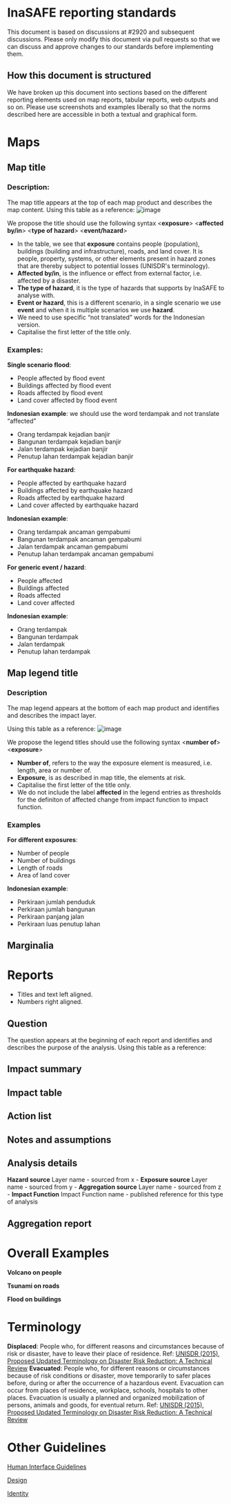 # InaSAFE reporting standards

This document is based on discussions at #2920 and subsequent discussions. 
Please only modify this document via pull requests so that we can discuss 
and approve changes to our standards before implementing them.

## How this document is structured

We have broken up this document into sections based on the different reporting
elements used on map reports, tabular reports, web outputs and so on. Please
use screenshots and examples liberally so that the norms described here 
are accessible in both a textual and graphical form.


# Maps

## Map title

### Description:

The map title appears at the top of each map product and describes the map content. Using this table as a reference:
![image](https://cloud.githubusercontent.com/assets/13621886/16513431/eab2319e-3f8e-11e6-9249-eb265f95ac43.png)

We propose the title should use the following syntax
<**exposure**> <**affected by/in**> <**type of hazard**> <**event/hazard**>

* In the table, we see that **exposure** contains people (population), buildings (building 
  and infrastructure), roads, and land cover. It is people, property, systems, or other elements 
  present in hazard zones that are thereby subject to potential losses (UNISDR's terminology).
* **Affected by/in**, is the influence or effect from external factor, i.e. affected by a disaster.
* **The type of hazard**, it is the type of hazards that supports by InaSAFE to analyse with.
* **Event or hazard**, this is a different scenario, in a single scenario we use **event** and 
  when it is multiple scenarios we use **hazard**.
* We need to use specific “not translated” words for the Indonesian version.
* Capitalise the first letter of the title only.

### Examples: 

**Single scenario flood**:

- People affected by flood event
- Buildings affected by flood event
- Roads affected by flood event
- Land cover affected by flood event

**Indonesian example**: we should use the word terdampak and not translate “affected”

- Orang terdampak kejadian banjir
- Bangunan terdampak kejadian banjir
- Jalan terdampak kejadian banjir
- Penutup lahan terdampak kejadian banjir

**For earthquake hazard**:

- People affected by earthquake hazard
- Buildings affected by earthquake hazard
- Roads affected by earthquake hazard
- Land cover affected by earthquake hazard

**Indonesian example**:

- Orang terdampak ancaman gempabumi
- Bangunan terdampak ancaman gempabumi
- Jalan terdampak ancaman gempabumi
- Penutup lahan terdampak ancaman gempabumi

**For generic event / hazard**:

- People affected 
- Buildings affected 
- Roads affected 
- Land cover affected

**Indonesian example**:

- Orang terdampak 
- Bangunan terdampak 
- Jalan terdampak 
- Penutup lahan terdampak

## Map legend title

### Description

The map legend appears at the bottom of each map product and identifies and describes 
the impact layer. 

Using this table as a reference: ![image](https://cloud.githubusercontent.com/assets/16660099/17129361/ca2f9a58-533c-11e6-9b66-a195f20c7bbf.png)

We propose the legend titles should use the following syntax
<**number of**> <**exposure**>

* **Number of**, refers to the way the exposure element is measured, i.e. length, area or 
  number of.
* **Exposure**, is as described in map title, the elements at risk.
* Capitalise the first letter of the title only.
* We do not include the label **affected** in the legend entries as thresholds for the 
  definiton of affected change from impact function to impact function.

### Examples

**For different exposures**: 
- Number of people 
- Number of buildings
- Length of roads
- Area of land cover

**Indonesian example**:
- Perkiraan jumlah penduduk 
- Perkiraan jumlah bangunan
- Perkiraan panjang jalan
- Perkiraan luas penutup lahan

## Marginalia
 
# Reports

* Titles and text left aligned.
* Numbers right aligned.

## Question

The question appears at the beginning of each report and identifies and describes 
the purpose of the analysis. Using this table as a reference:


## Impact summary

## Impact table

## Action list

## Notes and assumptions

## Analysis details

**Hazard source**
Layer name - sourced from x - <insert link here if suitable>
**Exposure source**
Layer name - sourced from y - <insert link here suitable>
**Aggregation source**
Layer name - sourced from z - <insert link here suitable>
**Impact Function**
Impact Function name - published reference for this type of analysis

## Aggregation report

# Overall Examples

**Volcano on people**


**Tsunami on roads**


**Flood on buildings**

# Terminology

**Displaced**: People who, for different reasons and circumstances because of risk or disaster, have to
leave their place of residence. Ref: [UNISDR (2015), Proposed Updated Terminology on Disaster Risk Reduction: A Technical Review](http://www.preventionweb.net/files/45462_backgoundpaperonterminologyaugust20.pdf)
**Evacuated**: People who, for different reasons or circumstances because of risk conditions or disaster, move temporarily to safer places before, during or after the occurrence of a hazardous event. Evacuation can occur from places of residence, workplace, schools, hospitals to other places. Evacuation is usually a planned and organized mobilization of persons, animals and goods, for eventual return. Ref: [UNISDR (2015), Proposed Updated Terminology on Disaster Risk Reduction: A Technical Review](http://www.preventionweb.net/files/45462_backgoundpaperonterminologyaugust20.pdf)

# Other Guidelines

[Human Interface Guidelines](https://github.com/inasafe/inasafe/wiki/human-interface-guidelines)

[Design](https://github.com/inasafe/inasafe-graphics/)

[Identity](https://github.com/inasafe/inasafe-graphics/blob/master/inasafe-visual-language-guide-updated.pdf)

